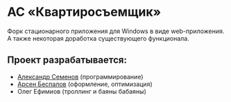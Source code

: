 АС «Квартиросъемщик»
=====

Форк стационарного приложения для Windows в виде web-приложения. А также некоторая доработка существующего функционала.

## Проект разрабатывается:
* [Александр Семенов](http://github.com/semen337) (программирование)
* [Арсен Беспалов](http://github.com/ArsenBespalov) (оформление, оптимизация)
* Олег Ефимиов (троллинг и баяны бабаяны)